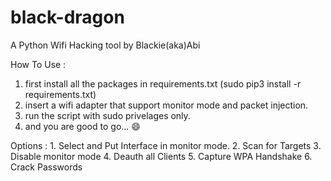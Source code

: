 # black-dragon
A Python Wifi Hacking tool by Blackie(aka)Abi


How To Use : 
  1. first install all the packages in requirements.txt (sudo pip3 install -r requirements.txt)
  2. insert a wifi adapter that support monitor mode and packet injection.
  3. run the script with sudo privelages only.
  4. and you are good to go... 😄
  
  
Options :
      1. Select and Put Interface in monitor mode.
      2. Scan for Targets
      3. Disable monitor mode
      4. Deauth all Clients
      5. Capture WPA Handshake
      6. Crack Passwords
  
  
  
